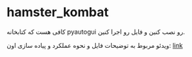 ﻿# hamster_kombat

 کافی هست که کتابخانه pyautogui رو نصب کنین و فایل رو اجرا کنین.

 ویدئو مربوط به توضیحات فایل و نحوه عملکرد و پیاده سازی اون:
[link](https://www.youtube.com/watch?v=80Cswx_dpKE&t=184s)
 
